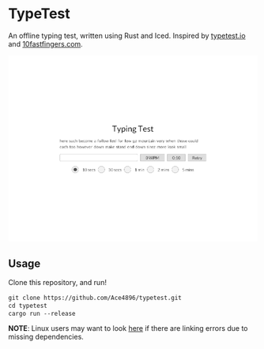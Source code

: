# TypeTest

An offline typing test, written using Rust and Iced. Inspired by [typetest.io](https://typetest.io/) and [10fastfingers.com](https://10fastfingers.com/).

![Demo](demo.gif)

## Usage

Clone this repository, and run!

```
git clone https://github.com/Ace4896/typetest.git
cd typetest
cargo run --release
```

**NOTE**: Linux users may want to look [here](https://github.com/hecrj/iced/issues/256) if there are linking errors due to missing dependencies.
